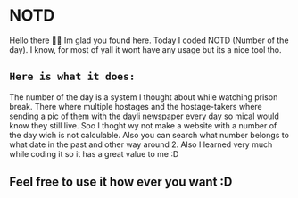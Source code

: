 # NOTD

Hello there 👋🏻
Im glad you found here. Today I coded NOTD (Number of the day).
I know, for most of yall it wont have any usage but its a nice tool tho. 

`Here is what it does:`
-

The number of the day is a system I thought about while watching prison break. 
There where multiple hostages and the hostage-takers where sending a pic of them with the dayli newspaper every day so mical would know they still live.
Soo I thoght wy not make a website with a number of the day wich is not calculable.
Also you can search what number belongs to what date in the past and other way around 2.
Also I learned very much while coding it so it has a great value to me :D

Feel free to use it how ever you want :D
-

